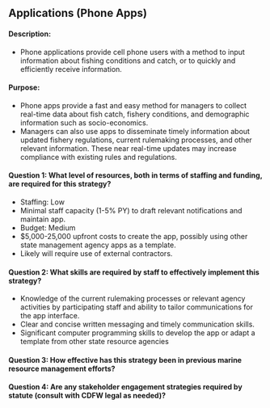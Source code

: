 ## Applications (Phone Apps)
#### Description: 
-  Phone applications provide cell phone users with a method to input information about fishing conditions and catch, or to quickly and efficiently receive information.

#### Purpose:
-   Phone apps provide a fast and easy method for managers to collect real-time data about fish catch, fishery conditions, and demographic information such as socio-economics.
-   Managers can also use apps to disseminate timely information about updated fishery regulations, current rulemaking processes, and other relevant information. These near real-time updates may increase compliance with existing rules and regulations.

#### Question 1: What level of resources, both in terms of staffing and funding, are required for this strategy?
-	Staffing: Low
  -	Minimal staff capacity (1-5% PY) to draft relevant notifications and maintain app.
-	Budget: Medium
  -	$5,000-25,000 upfront costs to create the app, possibly using other state management agency apps as a template.
  -	Likely will require use of external contractors.

#### Question 2: What skills are required by staff to effectively implement this strategy?
-	Knowledge of the current rulemaking processes or relevant agency activities by participating staff and ability to tailor communications for the app interface.
-	Clear and concise written messaging and timely communication skills.
-	Significant computer programming skills to develop the app or adapt a template from other state resource agencies

#### Question 3: How effective has this strategy been in previous marine resource management efforts? 
#### Question 4: Are any stakeholder engagement strategies required by statute (consult with CDFW legal as needed)? 